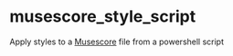 # musescore_style_script

Apply styles to a [Musescore](https://musescore.org/en) file from a powershell script

